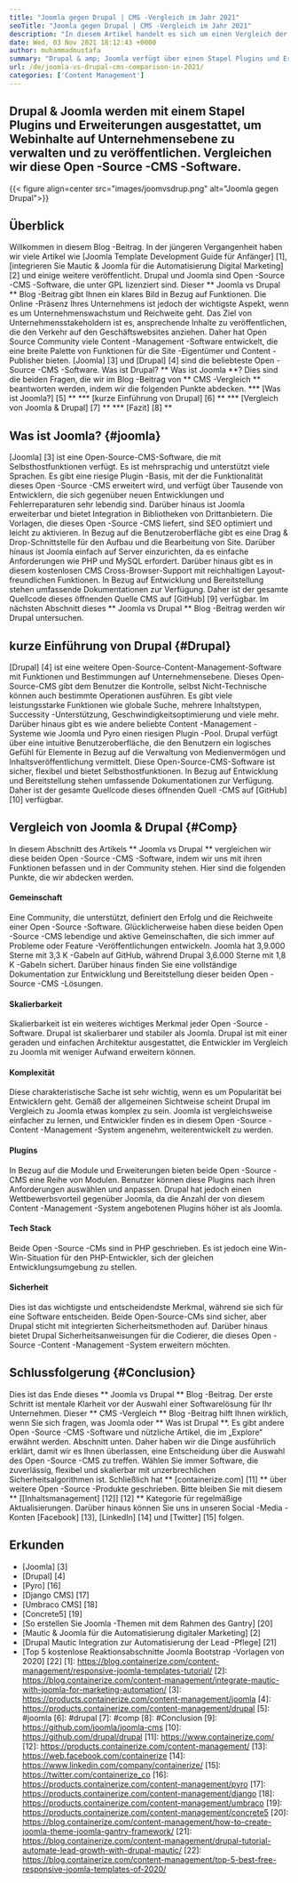 ```yaml
---
title: "Joomla gegen Drupal | CMS -Vergleich im Jahr 2021" 
seoTitle: "Joomla gegen Drupal | CMS -Vergleich im Jahr 2021" 
description: "In diesem Artikel handelt es sich um einen Vergleich der beiden führenden kostenlosen CMS -Software Joomla vs Drupal. Beide Software sind selbst gehostet und verfügen über eine breite Palette von Plugins." 
date: Wed, 03 Nov 2021 18:12:43 +0000
author: muhammadmustafa
summary: "Drupal & amp; Joomla verfügt über einen Stapel Plugins und Erweiterungen, um Webinhalte auf Unternehmensebene zu verwalten und zu veröffentlichen. Vergleichen wir diese Open -Source -CMS -Software." 
url: /de/joomla-vs-drupal-cms-comparison-in-2021/
categories: ['Content Management']
---
```


## Drupal & Joomla werden mit einem Stapel Plugins und Erweiterungen ausgestattet, um Webinhalte auf Unternehmensebene zu verwalten und zu veröffentlichen. Vergleichen wir diese Open -Source -CMS -Software.

{{< figure align=center src="images/joomvsdrup.png" alt="Joomla gegen Drupal">}}


## **Überblick**
Willkommen in diesem Blog -Beitrag. In der jüngeren Vergangenheit haben wir viele Artikel wie [Joomla Template Development Guide für Anfänger] [1], [integrieren Sie Mautic & Joomla für die Automatisierung Digital Marketing] [2] und einige weitere veröffentlicht. Drupal und Joomla sind Open -Source -CMS -Software, die unter GPL lizenziert sind. Dieser ** Joomla vs Drupal ** Blog -Beitrag gibt Ihnen ein klares Bild in Bezug auf Funktionen. Die Online -Präsenz Ihres Unternehmens ist jedoch der wichtigste Aspekt, wenn es um Unternehmenswachstum und Reichweite geht. Das Ziel von Unternehmensstakeholdern ist es, ansprechende Inhalte zu veröffentlichen, die den Verkehr auf den Geschäftswebsites anziehen.
Daher hat Open Source Community viele Content -Management -Software entwickelt, die eine breite Palette von Funktionen für die Site -Eigentümer und Content -Publisher bieten. [Joomla] [3] und [Drupal] [4] sind die beliebteste Open -Source -CMS -Software. Was ist Drupal? ** Was ist Joomla **? Dies sind die beiden Fragen, die wir im Blog -Beitrag von ** CMS -Vergleich ** beantworten werden, indem wir die folgenden Punkte abdecken.
  *** [Was ist Joomla?] [5] **
  *** [kurze Einführung von Drupal] [6] **
  *** [Vergleich von Joomla & Drupal] [7] **
  *** [Fazit] [8] **

## Was ist Joomla? {#joomla}
[Joomla] [3] ist eine Open-Source-CMS-Software, die mit Selbsthostfunktionen verfügt. Es ist mehrsprachig und unterstützt viele Sprachen. Es gibt eine riesige Plugin -Basis, mit der die Funktionalität dieses Open -Source -CMS erweitert wird, und verfügt über Tausende von Entwicklern, die sich gegenüber neuen Entwicklungen und Fehlerreparaturen sehr lebendig sind. Darüber hinaus ist Joomla erweiterbar und bietet Integration in Bibliotheken von Drittanbietern. Die Vorlagen, die dieses Open -Source -CMS liefert, sind SEO optimiert und leicht zu aktivieren. In Bezug auf die Benutzeroberfläche gibt es eine Drag & Drop-Schnittstelle für den Aufbau und die Bearbeitung von Site.
Darüber hinaus ist Joomla einfach auf Server einzurichten, da es einfache Anforderungen wie PHP und MySQL erfordert. Darüber hinaus gibt es in diesem kostenlosen CMS Cross-Browser-Support mit reichhaltigen Layout-freundlichen Funktionen. In Bezug auf Entwicklung und Bereitstellung stehen umfassende Dokumentationen zur Verfügung. Daher ist der gesamte Quellcode dieses öffnenden Quelle CMS auf [GitHub] [9] verfügbar. Im nächsten Abschnitt dieses ** Joomla vs Drupal ** Blog -Beitrag werden wir Drupal untersuchen.

## kurze Einführung von Drupal {#Drupal}
[Drupal] [4] ist eine weitere Open-Source-Content-Management-Software mit Funktionen und Bestimmungen auf Unternehmensebene. Dieses Open-Source-CMS gibt dem Benutzer die Kontrolle, selbst Nicht-Technische können auch bestimmte Operationen ausführen. Es gibt viele leistungsstarke Funktionen wie globale Suche, mehrere Inhaltstypen, Successity -Unterstützung, Geschwindigkeitsoptimierung und viele mehr. Darüber hinaus gibt es wie andere beliebte Content -Management -Systeme wie Joomla und Pyro einen riesigen Plugin -Pool. Drupal verfügt über eine intuitive Benutzeroberfläche, die den Benutzern ein logisches Gefühl für Elemente in Bezug auf die Verwaltung von Medienvermögen und Inhaltsveröffentlichung vermittelt.
Diese Open-Source-CMS-Software ist sicher, flexibel und bietet Selbsthostfunktionen. In Bezug auf Entwicklung und Bereitstellung stehen umfassende Dokumentationen zur Verfügung. Daher ist der gesamte Quellcode dieses öffnenden Quell -CMS auf [GitHub] [10] verfügbar.

## Vergleich von Joomla & Drupal {#Comp}
In diesem Abschnitt des Artikels ** Joomla vs Drupal ** vergleichen wir diese beiden Open -Source -CMS -Software, indem wir uns mit ihren Funktionen befassen und in der Community stehen. Hier sind die folgenden Punkte, die wir abdecken werden.

#### Gemeinschaft
Eine Community, die unterstützt, definiert den Erfolg und die Reichweite einer Open -Source -Software. Glücklicherweise haben diese beiden Open -Source -CMS lebendige und aktive Gemeinschaften, die sich immer auf Probleme oder Feature -Veröffentlichungen entwickeln. Joomla hat 3,9.000 Sterne mit 3,3 K -Gabeln auf GitHub, während Drupal 3,6.000 Sterne mit 1,8 K -Gabeln sichert. Darüber hinaus finden Sie eine vollständige Dokumentation zur Entwicklung und Bereitstellung dieser beiden Open -Source -CMS -Lösungen.

#### Skalierbarkeit
Skalierbarkeit ist ein weiteres wichtiges Merkmal jeder Open -Source -Software. Drupal ist skalierbarer und stabiler als Joomla. Drupal ist mit einer geraden und einfachen Architektur ausgestattet, die Entwickler im Vergleich zu Joomla mit weniger Aufwand erweitern können.

#### Komplexität
Diese charakteristische Sache ist sehr wichtig, wenn es um Popularität bei Entwicklern geht. Gemäß der allgemeinen Sichtweise scheint Drupal im Vergleich zu Joomla etwas komplex zu sein. Joomla ist vergleichsweise einfacher zu lernen, und Entwickler finden es in diesem Open -Source -Content -Management -System angenehm, weiterentwickelt zu werden.

#### Plugins
In Bezug auf die Module und Erweiterungen bieten beide Open -Source -CMS eine Reihe von Modulen. Benutzer können diese Plugins nach ihren Anforderungen auswählen und anpassen. Drupal hat jedoch einen Wettbewerbsvorteil gegenüber Joomla, da die Anzahl der von diesem Content -Management -System angebotenen Plugins höher ist als Joomla.

#### Tech Stack
Beide Open -Source -CMs sind in PHP geschrieben. Es ist jedoch eine Win-Win-Situation für den PHP-Entwickler, sich der gleichen Entwicklungsumgebung zu stellen.

#### Sicherheit
Dies ist das wichtigste und entscheidendste Merkmal, während sie sich für eine Software entscheiden. Beide Open-Source-CMs sind sicher, aber Drupal sticht mit integrierten Sicherheitsmethoden auf. Darüber hinaus bietet Drupal Sicherheitsanweisungen für die Codierer, die dieses Open -Source -Content -Management -System erweitern möchten.

## Schlussfolgerung {#Conclusion}
Dies ist das Ende dieses ** Joomla vs Drupal ** Blog -Beitrag. Der erste Schritt ist mentale Klarheit vor der Auswahl einer Softwarelösung für Ihr Unternehmen. Dieser ** CMS -Vergleich ** Blog -Beitrag hilft Ihnen wirklich, wenn Sie sich fragen, was Joomla oder ** Was ist Drupal **. Es gibt andere Open -Source -CMS -Software und nützliche Artikel, die im „Explore“ erwähnt werden. Abschnitt unten. Daher haben wir die Dinge ausführlich erklärt, damit wir es Ihnen überlassen, eine Entscheidung über die Auswahl des Open -Source -CMS zu treffen. Wählen Sie immer Software, die zuverlässig, flexibel und skalierbar mit unzerbrechlichen Sicherheitsalgorithmen ist.
Schließlich hat ** [containerize.com] [11] ** über weitere Open -Source -Produkte geschrieben. Bitte bleiben Sie mit diesem ** [[Inhaltsmanagement] [12]] [12] ** Kategorie für regelmäßige Aktualisierungen. Darüber hinaus können Sie uns in unseren Social -Media -Konten [Facebook] [13], [LinkedIn] [14] und [Twitter] [15] folgen.

## Erkunden
  * [Joomla] [3]
  * [Drupal] [4]
  * [Pyro] [16]
  * [Django CMS] [17]
  * [Umbraco CMS] [18]
  * [Concrete5] [19]
  * [So erstellen Sie Joomla -Themen mit dem Rahmen des Gantry] [20]
  * [Mautic & Joomla für die Automatisierung digitaler Marketing] [2]
  * [Drupal Mautic Integration zur Automatisierung der Lead -Pflege] [21]
  * [Top 5 kostenlose Reaktionsabschnitte Joomla Bootstrap -Vorlagen von 2020] [22]
[1]: https://blog.containerize.com/content-management/responsive-joomla-templates-tutorial/
[2]: https://blog.containerize.com/content-management/integrate-mautic-with-joomla-for-marketing-automation/
[3]: https://products.containerize.com/content-management/joomla
[4]: https://products.containerize.com/content-management/drupal
[5]: #joomla
[6]: #drupal
[7]: #comp
[8]: #Conclusion
[9]: https://github.com/joomla/joomla-cms
[10]: https://github.com/drupal/drupal
[11]: https://www.containerize.com/
[12]: https://products.containerize.com/content-management/
[13]: https://web.facebook.com/containerize
[14]: https://www.linkedin.com/company/containerize/
[15]: https://twitter.com/containerize_co
[16]: https://products.containerize.com/content-management/pyro
[17]: https://products.containerize.com/content-management/django
[18]: https://products.containerize.com/content-management/umbraco
[19]: https://products.containerize.com/content-management/concrete5
[20]: https://blog.containerize.com/content-management/how-to-create-joomla-theme-joomla-gantry-framework/
[21]: https://blog.containerize.com/content-management/drupal-tutorial-automate-lead-growth-with-drupal-mautic/
[22]: https://blog.containerize.com/content-management/top-5-best-free-responsive-joomla-templates-of-2020/

